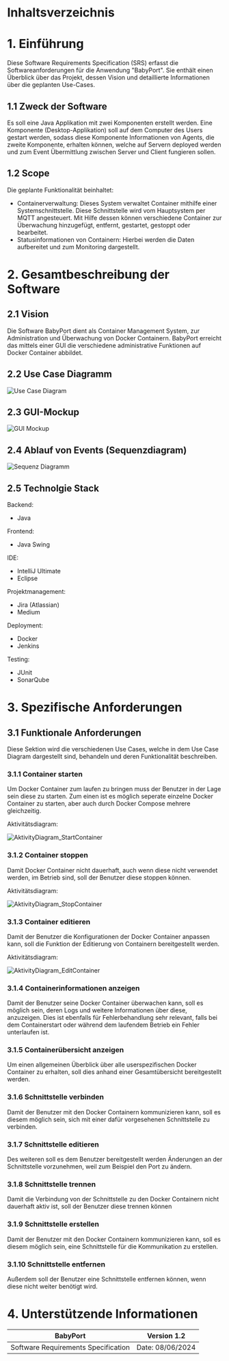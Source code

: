 
# Inhaltsverzeichnis

# 1. Einführung
Diese Software Requirements Specification (SRS) erfasst die Softwareanforderungen für die Anwendung "BabyPort". Sie enthält einen Überblick über das Projekt, dessen Vision und detaillierte Informationen über die geplanten Use-Cases.

## 1.1 Zweck der Software
Es soll eine Java Applikation mit zwei Komponenten erstellt werden. Eine Komponente (Desktop-Applikation) soll auf dem Computer des Users gestart werden, sodass diese Komponente Informationen von Agents, die zweite Komponente, erhalten können, welche auf Servern deployed werden und zum Event Übermittlung zwischen Server und Client fungieren sollen.

## 1.2 Scope
Die geplante Funktionalität beinhaltet:
- Containerverwaltung: Dieses System verwaltet Container mithilfe einer Systemschnittstelle. Diese Schnittstelle wird vom Hauptsystem per MQTT angesteuert. Mit Hilfe dessen können verschiedene Container zur Überwachung hinzugefügt, entfernt, gestartet, gestoppt oder bearbeitet.
- Statusinformationen von Containern: Hierbei werden die Daten aufbereitet und zum Monitoring dargestellt.

# 2. Gesamtbeschreibung der Software

## 2.1 Vision

Die Software BabyPort dient als Container Management System, zur Administration und Überwachung von Docker Containern. BabyPort erreicht das mittels einer GUI die verschiedene administrative Funktionen auf Docker Container abbildet.

## 2.2 Use Case Diagramm

![Use Case Diagram](/pictures/UML/UseCaseDiagram.png)

## 2.3 GUI-Mockup

![GUI Mockup](/pictures/GUI_Mockup-v.2.png)

## 2.4 Ablauf von Events (Sequenzdiagram)

![Sequenz Diagramm](/pictures/UML/SequenzDiagram/SequenzeDiagramm_BabyPort.png)

## 2.5 Technolgie Stack

Backend:
- Java

Frontend:
- Java Swing

IDE:
- IntelliJ Ultimate
- Eclipse

Projektmanagement:
- Jira (Atlassian)
- Medium

Deployment:
- Docker
- Jenkins

Testing:
- JUnit
- SonarQube


# 3. Spezifische Anforderungen

## 3.1 Funktionale Anforderungen

Diese Sektion wird die verschiedenen Use Cases, welche in dem Use Case Diagram dargestellt sind, behandeln und deren Funktionalität beschreiben.

### 3.1.1 Container starten
Um Docker Container zum laufen zu bringen muss der Benutzer in der Lage sein diese zu starten. Zum einen ist es möglich seperate einzelne Docker Container zu starten, aber auch durch Docker Compose mehrere gleichzeitig.

Aktivitätsdiagram:

![AktivityDiagram_StartContainer](/pictures/UML/ActivityDiagram/AktivityDiagram_StartContainer.png)

### 3.1.2 Container stoppen
Damit Docker Container nicht dauerhaft, auch wenn diese nicht verwendet werden, im Betrieb sind, soll der Benutzer diese stoppen können.

Aktivitätsdiagram:

![AktivityDiagram_StopContainer](/pictures/UML/ActivityDiagram/AktivityDiagram_StopContainer.png)

### 3.1.3 Container editieren
Damit der Benutzer die Konfigurationen der Docker Container anpassen kann, soll die Funktion der Editierung von Containern bereitgestellt werden.

Aktivitätsdiagram:

![AktivityDiagram_EditContainer](/pictures/UML/ActivityDiagram/AktivityDiagram_EditContainer.png)

### 3.1.4 Containerinformationen anzeigen
Damit der Benutzer seine Docker Container überwachen kann, soll es möglich sein, deren Logs und weitere Informationen über diese, anzuzeigen. Dies ist ebenfalls für Fehlerbehandlung sehr relevant, falls bei dem Containerstart oder während dem laufendem Betrieb ein Fehler unterlaufen ist.

### 3.1.5 Containerübersicht anzeigen
Um einen allgemeinen Überblick über alle userspezifischen Docker Container zu erhalten, soll dies anhand einer Gesamtübersicht bereitgestellt werden.

### 3.1.6 Schnittstelle verbinden
Damit der Benutzer mit den Docker Containern kommunizieren kann, soll es diesem möglich sein, sich mit einer dafür vorgesehenen Schnittstelle zu verbinden.

### 3.1.7 Schnittstelle editieren
Des weiteren soll es dem Benutzer bereitgestellt werden Änderungen an der Schnittstelle vorzunehmen, weil zum Beispiel den Port zu ändern.

### 3.1.8 Schnittstelle trennen
Damit die Verbindung von der Schnittstelle zu den Docker Containern nicht dauerhaft aktiv ist, soll der Benutzer diese trennen können

### 3.1.9 Schnittstelle erstellen
Damit der Benutzer mit den Docker Containern kommunizieren kann, soll es diesem möglich sein, eine Schnittstelle für die Kommunikation zu erstellen.

### 3.1.10 Schnittstelle entfernen
Außerdem soll der Benutzer eine Schnittstelle entfernen können, wenn diese nicht weiter benötigt wird.


# 4. Unterstützende Informationen

| BabyPort                            | Version 1.2      |
| ----------------------------------- | ---------------- |
| Software Requirements Specification | Date: 08/06/2024 |









